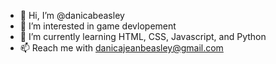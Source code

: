 - 👋 Hi, I’m @danicabeasley
- 👀 I’m interested in game devlopement
- 🌱 I’m currently learning HTML, CSS, Javascript, and Python
- 📫 Reach me with danicajeanbeasley@gmail.com

<!---
danicabeasley/danicabeasley is a ✨ special ✨ repository because its `README.md` (this file) appears on your GitHub profile.
You can click the Preview link to take a look at your changes.
--->
